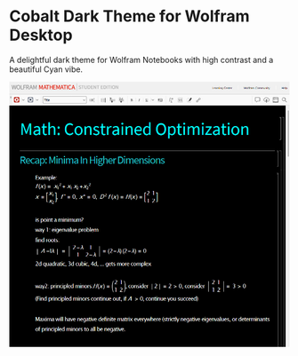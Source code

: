 # Cobalt Dark Theme for Wolfram Desktop

A delightful dark theme for Wolfram Notebooks with high contrast and a beautiful Cyan vibe.

![Preview Image](theme.png)


